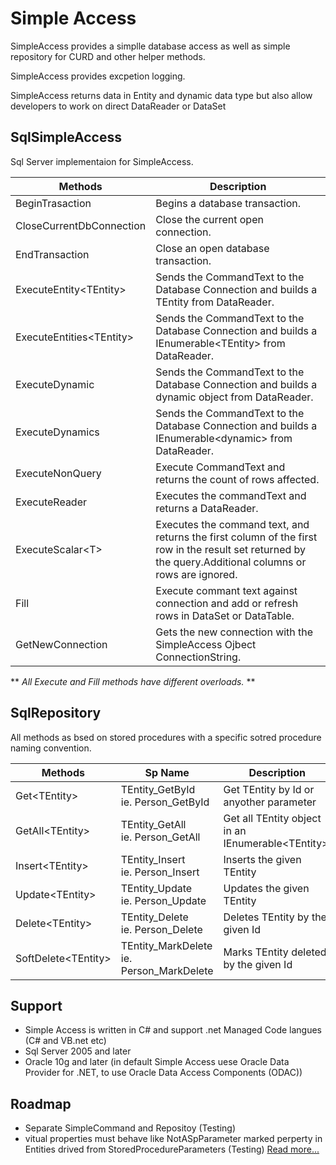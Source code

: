 # Simple Access
SimpleAccess provides a simplle database access as well as simple repository for CURD and other helper methods.

SimpleAccess provides excpetion logging.

SimpleAccess returns data in Entity and dynamic data type but also allow developers to work on direct DataReader or DataSet

## SqlSimpleAccess
Sql Server implementaion for SimpleAccess.

| Methods | Description |
|--------------------|--------|
| BeginTrasaction  | Begins a database transaction.|
| CloseCurrentDbConnection | Close the current open connection.|
| EndTransaction   | Close an open database transaction.|
| ExecuteEntity&lt;TEntity&gt; | Sends the CommandText to the Database Connection and builds a TEntity from DataReader. |
| ExecuteEntities&lt;TEntity&gt; | Sends the CommandText to the Database Connection and builds a IEnumerable&lt;TEntity&gt; from DataReader. |
| ExecuteDynamic | Sends the CommandText to the Database Connection and builds a dynamic object from DataReader. |
| ExecuteDynamics | Sends the CommandText to the Database Connection and builds a IEnumerable&lt;dynamic&gt; from DataReader. |
| ExecuteNonQuery  | Execute CommandText and returns the count of rows affected.|
| ExecuteReader    | Executes the commandText and returns a DataReader.|
| ExecuteScalar&lt;T&gt; | Executes the command text, and returns the first column of the first row in the result set returned by the query.Additional columns or rows are ignored. |
| Fill | Execute commant text against connection and add or refresh rows in DataSet or DataTable. |
| GetNewConnection | Gets the new connection with the SimpleAccess Ojbect ConnectionString.|

** *All Execute and Fill methods have different overloads.* **

## SqlRepository

All methods as bsed on stored procedures with a specific sotred procedure naming convention.

| Methods            | Sp Name | Description |
|--------------------|---------|-------------|
| Get&lt;TEntity&gt; | TEntity_GetById </br> ie. Person_GetById | Get TEntity by Id or anyother parameter |
| GetAll&lt;TEntity&gt; | TEntity_GetAll </br> ie. Person_GetAll | Get all TEntity object in an IEnumerable&lt;TEntity&gt;. |
| Insert&lt;TEntity&gt; | TEntity_Insert </br> ie. Person_Insert  | Inserts the given TEntity |
| Update&lt;TEntity&gt; | TEntity_Update </br> ie. Person_Update | Updates the given TEntity |
| Delete&lt;TEntity&gt; | TEntity_Delete </br> ie. Person_Delete | Deletes TEntity by the given Id |
| SoftDelete&lt;TEntity&gt; | TEntity_MarkDelete </br> ie. Person_MarkDelete | Marks  TEntity deleted by the given Id   |


## Support
- Simple Access is written in C# and support .net Managed Code langues (C# and VB.net etc)
- Sql Server 2005 and later
- Oracle 10g and later (in default Simple Access uese Oracle Data Provider for .NET, to use Oracle Data Access Components (ODAC))

## Roadmap
- Separate SimpleCommand and Repositoy (Testing)
- vitual properties must behave like NotASpParameter marked perperty in Entities drived from StoredProcedureParameters (Testing)
[Read more...](docs/roadmap.md)